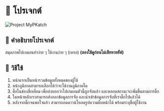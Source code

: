 # 📌 โปรเจกต์

![Project MyPKatch](https://i.pinimg.com/736x/3e/5e/21/3e5e21358486cfd68252d92e004eca5c.jpg)

## 🚀 คำอธิบายโปรเจกต์
สมุดภาพโปเกมอนทำง่าย ๆ ใช้งานง่าย ๆ (เหรอ)
**(ลองใช้ดูก่อนไม่เสียหายฮัฟ)**

## 📌 วิธีใช้
1. หน้าแรกเป็นหน้ารวมข้อมูลทั้งหมดของผู้ใช้
2. หน้าภูมิภาคสามารถเลือกได้ว่าจะใช้งานภูมิภาคใด
3. ติ๊กในช่องสี่เหลี่ยม เพื่อบ่งบอกว่าโปเกมอนตัวนี้ถูกจับแล้ว และหลอดสถานะจะเพิ่มขึ้นตามการติ๊ก
4. ในหน้าหลักเราสามารถส่งออกข้อมูลการจับ และนำเข้าข้อมูลการจับที่เราติ๊กไปแล้วได้
5. หลังจากติ๊กจนพอใจแล้ว สามารถกดดาวน์โหลดรูปความคืบหน้าได้ พร้อมระบุชื่อผู้ใช้งาน
